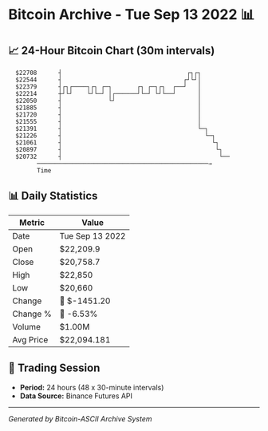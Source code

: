 # Bitcoin Archive - Tue Sep 13 2022 📊

## 📈 24-Hour Bitcoin Chart (30m intervals)

```
  $22708      ┤                                   ┌┐┌┐         
  $22544      ┤                                  ┌┘└┘│         
  $22379      ┤┌┐┌────┐┌┐ ┌─┐       ┌┐ ┌─┐┌┐  ┌──┘   │         
  $22214      ┼┘└┘    └┘└─┘ │┌──────┘└─┘ └┘└──┘      │         
  $22050      ┤             └┘                       │         
  $21885      ┤                                      │         
  $21720      ┤                                      │         
  $21555      ┤                                      │         
  $21391      ┤                                      └─┐       
  $21226      ┤                                        └─┐     
  $21061      ┤                                          └┐    
  $20897      ┤                                           └┐   
  $20732      ┤                                            └── 
        ────────────────────────────────────────────────→
        Time
```

## 📊 Daily Statistics

| Metric | Value |
|--------|-------|
| Date | Tue Sep 13 2022 |
| Open | $22,209.9 |
| Close | $20,758.7 |
| High | $22,850 |
| Low | $20,660 |
| Change | 🔴 $-1451.20 |
| Change % | 🔴 -6.53% |
| Volume | $1.00M |
| Avg Price | $22,094.181 |

## 📅 Trading Session

- **Period:** 24 hours (48 x 30-minute intervals)
- **Data Source:** Binance Futures API

---
*Generated by Bitcoin-ASCII Archive System*
